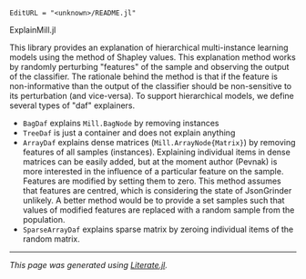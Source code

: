 ```@meta
EditURL = "<unknown>/README.jl"
```

ExplainMill.jl

This library provides an explanation of hierarchical multi-instance learning models using the method of Shapley values. This explanation method works by randomly perturbing "features" of the sample and observing the output of the classifier. The rationale behind the method is that if the feature is non-informative than the output of the classifier should be non-sensitive to its perturbation (and vice-versa). To support hierarchical models, we define several types of "daf" explainers.
* `BagDaf` explains `Mill.BagNode` by removing instances
* `TreeDaf` is just a container and does not explain anything
* `ArrayDaf` explains dense matrices (`Mill.ArrayNode{Matrix}`) by removing features of all samples (instances). Explaining individual items in dense matrices can be easily added, but at the moment author (Pevnak) is more interested in the influence of a particular feature on the sample. Features are modified by setting them to zero. This method assumes that features are centred, which is considering the state of JsonGrinder unlikely. A better method would be to provide a set samples such that values of modified features are replaced with a random sample from the population.
* `SparseArrayDaf` explains sparse matrix by zeroing individual items of the random matrix.

---

*This page was generated using [Literate.jl](https://github.com/fredrikekre/Literate.jl).*

